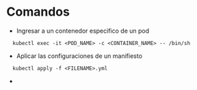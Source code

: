 # Comandos
- Ingresar a un contenedor especifico de un pod
```shell
  kubectl exec -it <POD_NAME> -c <CONTAINER_NAME> -- /bin/sh
```

- Aplicar las configuraciones de un manifiesto
```shell
  kubectl apply -f <FILENAME>.yml
```
- 